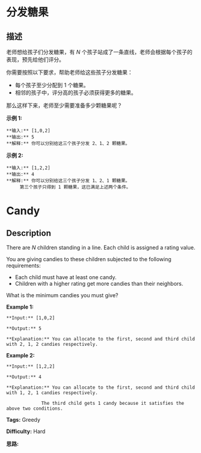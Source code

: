 # 分发糖果

## 描述

老师想给孩子们分发糖果，有 _N_  个孩子站成了一条直线，老师会根据每个孩子的表现，预先给他们评分。

你需要按照以下要求，帮助老师给这些孩子分发糖果：

  * 每个孩子至少分配到 1 个糖果。
  * 相邻的孩子中，评分高的孩子必须获得更多的糖果。

那么这样下来，老师至少需要准备多少颗糖果呢？

**示例  1:**

    
    
    **输入:** [1,0,2]
    **输出:** 5
    **解释:** 你可以分别给这三个孩子分发 2、1、2 颗糖果。
    

**示例  2:**

    
    
    **输入:** [1,2,2]
    **输出:** 4
    **解释:** 你可以分别给这三个孩子分发 1、2、1 颗糖果。
         第三个孩子只得到 1 颗糖果，这已满足上述两个条件。



# Candy

## Description



There are _N_ children standing in a line. Each child is assigned a rating value.

You are giving candies to these children subjected to the following requirements:

  * Each child must have at least one candy.
  * Children with a higher rating get more candies than their neighbors.

What is the minimum candies you must give?

**Example 1:**

    
    
    **Input:** [1,0,2]
    **Output:** 5
    **Explanation:** You can allocate to the first, second and third child with 2, 1, 2 candies respectively.
    

**Example 2:**

    
    
    **Input:** [1,2,2]
    **Output:** 4
    **Explanation:** You can allocate to the first, second and third child with 1, 2, 1 candies respectively.
                 The third child gets 1 candy because it satisfies the above two conditions.
    


**Tags:** Greedy

**Difficulty:** Hard

**思路:**
